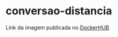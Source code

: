 # conversao-distancia

Link da imagem publicada no [DockerHUB](https://hub.docker.com/r/bladeworks/conversao-distancia/)
